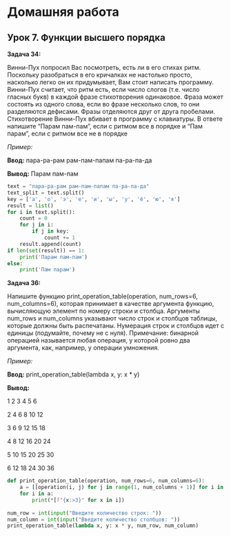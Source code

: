 # Домашняя работа

## Урок 7. Функции высшего порядка

**Задача 34:**

Винни-Пух попросил Вас посмотреть, есть ли в его стихах ритм.
Поскольку разобраться в его кричалках не настолько просто, насколько легко он их придумывает,
Вам стоит написать программу. Винни-Пух считает, что ритм есть, если число слогов (т.е. число гласных букв) в каждой фразе стихотворения одинаковое.
Фраза может состоять из одного слова, если во фразе несколько слов, то они разделяются дефисами.
Фразы отделяются друг от друга пробелами. Стихотворение  Винни-Пух вбивает в программу с клавиатуры.
В ответе напишите “Парам пам-пам”, если с ритмом все в порядке и “Пам парам”, если с ритмом все не в порядке

*Пример:*

**Ввод:** пара-ра-рам рам-пам-папам па-ра-па-да

**Вывод:** Парам пам-пам

```python
text = "пара-ра-рам рам-пам-папам па-ра-па-да"
text_split = text.split()
key = ['а', 'о', 'э', 'е', 'и', 'ы', 'у', 'ё', 'ю', 'я']
result = list()
for i in text.split():
    count = 0
    for j in i:
        if j in key:
            count += 1
    result.append(count)
if len(set(result)) == 1:
    print('Парам пам-пам')
else:
    print('Пам парам')
```

**Задача 36:**

Напишите функцию print_operation_table(operation, num_rows=6, num_columns=6),
которая принимает в качестве аргумента функцию, вычисляющую элемент по номеру строки и столбца.
Аргументы num_rows и num_columns указывают число строк и столбцов таблицы, которые должны быть распечатаны.
Нумерация строк и столбцов идет с единицы (подумайте, почему не с нуля).
Примечание: бинарной операцией называется любая операция, у которой ровно два аргумента, как, например, у операции умножения.

*Пример:*

**Ввод:** print_operation_table(lambda x, y: x * y)

**Вывод:**

1 2 3 4 5 6

2 4 6 8 10 12

3 6 9 12 15 18

4 8 12 16 20 24

5 10 15 20 25 30

6 12 18 24 30 36

```python
def print_operation_table(operation, num_rows=6, num_columns=6):
    a = [[operation(i, j) for j in range(1, num_columns + 1)] for i in range(1, num_rows + 1)]
    for i in a:
        print(*[f"{x:>3}" for x in i])
        
num_row = int(input("Введите количество строк: "))
num_column = int(input("Введите количество столбцов: "))
print_operation_table(lambda x, y: x * y, num_row, num_column)
```

